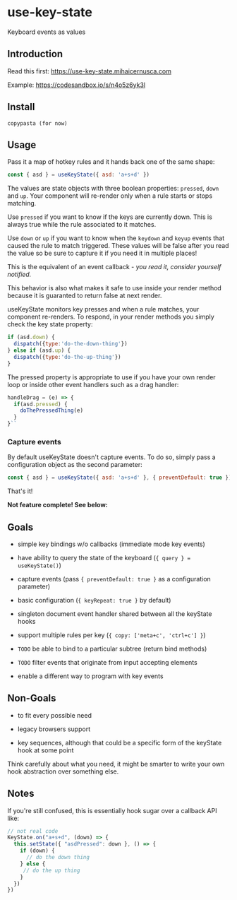 use-key-state
========================

Keyboard events as values

Introduction
------------

Read this first: https://use-key-state.mihaicernusca.com

Example: https://codesandbox.io/s/n4o5z6yk3l

Install
-------

```text
copypasta (for now)
```

Usage
-----

Pass it a map of hotkey rules and it hands back one of the same shape:

```javascript
const { asd } = useKeyState({ asd: 'a+s+d' })
```

The values are state objects with three boolean properties: `pressed`, `down` and `up`. Your component will re-render only when a rule starts or stops matching.

Use `pressed` if you want to know if the keys are currently down. This is always true while the rule associated to it matches.

Use `down` or `up` if you want to know when the `keydown` and `keyup` events that caused the rule to match triggered. These values will be false after you read the value so be sure to capture it if you need it in multiple places!

This is the equivalent of an event callback - *you read it, consider yourself notified.*

This behavior is also what makes it safe to use inside your render method because it is guaranted to return false at next render.

useKeyState monitors key presses and when a rule matches, your component re-renders. To respond, in your render methods you simply check the key state property:

```javascript
if (asd.down) {
  dispatch({type:'do-the-down-thing'})
} else if (asd.up) {
  dispatch({type:'do-the-up-thing'})
}
```

The pressed property is appropriate to use if you have your own render loop or inside other event handlers such as a drag handler:

```javascript
handleDrag = (e) => {
  if(asd.pressed) {
    doThePressedThing(e)
  }
}``
```

### Capture events

By default useKeyState doesn't capture events. To do so, simply pass a configuration object as the second parameter:

```javascript
const { asd } = useKeyState({ asd: 'a+s+d' }, { preventDefault: true })
```

That's it!

**Not feature complete! See below:**

Goals
--------

- simple key bindings w/o callbacks (immediate mode key events)

- have ability to query the state of the keyboard (`{ query } = useKeyState()`)

- capture events (pass `{ preventDefault: true }` as a configuration parameter)

- basic configuration (`{ keyRepeat: true }` by default)

- singleton document event handler shared between all the keyState hooks

- support multiple rules per key (`{ copy: ['meta+c', 'ctrl+c'] }`)

- `TODO` be able to bind to a particular subtree (return bind methods)

- `TODO` filter events that originate from input accepting elements

- enable a different way to program with key events

Non-Goals
--------

- to fit every possible need

- legacy browsers support

- key sequences, although that could be a specific form of the keyState hook at some point


Think carefully about what you need, it might be smarter to write your own hook abstraction over something else.

Notes
-----------

If you're still confused, this is essentially hook sugar over a callback API like: 

```javascript
// not real code
KeyState.on("a+s+d", (down) => {
  this.setState({ "asdPressed": down }, () => {
    if (down) {
      // do the down thing
    } else {
     // do the up thing
    }
  })
})
```
